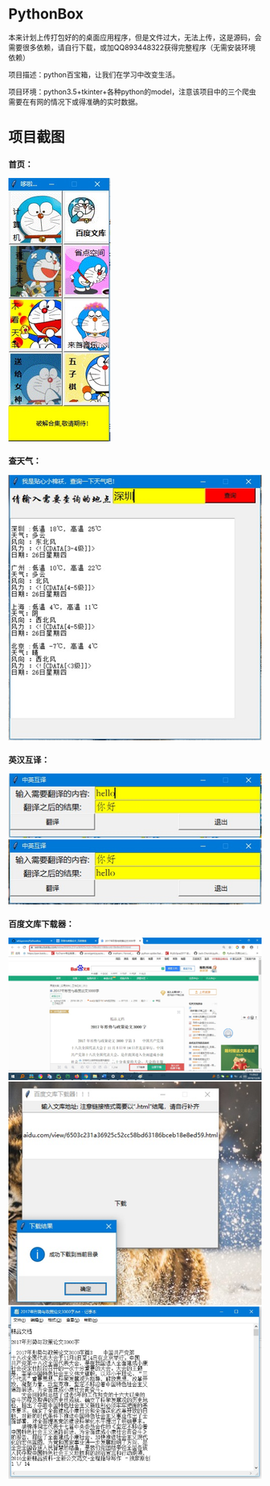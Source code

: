 # PythonBox
本来计划上传打包好的的桌面应用程序，但是文件过大，无法上传，这是源码，会需要很多依赖，请自行下载，或加QQ893448322获得完整程序（无需安装环境依赖）


项目描述：python百宝箱，让我们在学习中改变生活。


项目环境：python3.5+tkinter+各种python的model，注意该项目中的三个爬虫需要在有网的情况下或得准确的实时数据。


# 项目截图


### 首页：
![](img/1.jpg)

### 查天气：
![](img/3.jpg)


### 英汉互译：
![](img/4.jpg)  
![](img/4.1.jpg)


### 百度文库下载器：
![](img/5.jpg)  ![](img/5.1.jpg) ![](img/5.2.jpg)



